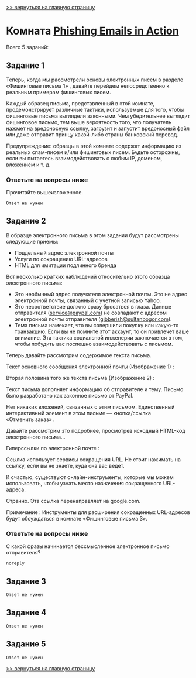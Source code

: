 [>> вернуться на главную страницу](https://github.com/BEPb/tryhackme/blob/master/README.md)

# Комната [Phishing Emails in Action](https://tryhackme.com/r/room/phishingemails2rytmuv) 

Всего 5 заданий:
## Задание 1
Теперь, когда мы рассмотрели основы электронных писем в разделе «Фишинговые письма 1» , давайте перейдем 
непосредственно к реальным примерам фишинговых писем.

Каждый образец письма, представленный в этой комнате, продемонстрирует различные тактики, используемые для того, 
чтобы фишинговые письма выглядели законными. Чем убедительнее выглядит фишинговое письмо, тем выше вероятность того, 
что получатель нажмет на вредоносную ссылку, загрузит и запустит вредоносный файл или даже отправит принцу 
какой-либо страны банковский перевод.    

Предупреждение:  образцы в этой комнате содержат информацию из реальных спам-писем и/или фишинговых писем. Будьте 
осторожны, если вы пытаетесь взаимодействовать с любым IP, доменом, вложением и т. д. 

### Ответьте на вопросы ниже
Прочитайте вышеизложенное.
```commandline
Ответ не нужен
```

## Задание 2
В образце электронного письма в этом задании будут рассмотрены следующие приемы:
- Поддельный адрес электронной почты
- Услуги по сокращению URL-адресов
- HTML для имитации подлинного бренда


Вот несколько кратких наблюдений относительно этого образца электронного письма:
- Это необычный адрес получателя электронной почты. Это не адрес электронной почты, связанный с учетной записью Yahoo. 
- Это несоответствие должно сразу бросаться в глаза. Данные отправителя (service@paypal.com) не совпадают с адресом 
  электронной почты отправителя (gibberish@sultanbogor.com). 
- Тема письма намекает, что вы совершили покупку или какую-то транзакцию. Если вы не помните этот аккаунт, то он 
  привлечет ваше внимание. Эта тактика социальной инженерии заключается в том, чтобы побудить вас поспешно 
  взаимодействовать с письмом.  


Теперь давайте рассмотрим содержимое текста письма.

Текст основного сообщения электронной почты (Изображение 1) :

Вторая половина того же текста письма (Изображение 2) :

Текст письма дополняет информацию об отправителе и тему. Письмо было разработано как законное письмо от PayPal. 

Нет никаких вложений, связанных с этим письмом. Единственный интерактивный элемент в этом письме — кнопка/ссылка  
«Отменить заказ» . 

Давайте рассмотрим это подробнее, просмотрев исходный HTML-код электронного письма...

Гиперссылки по электронной почте :

Ссылка использует сервисы сокращения URL. Не стоит нажимать на ссылку, если вы не знаете, куда она вас ведет. 

К счастью, существуют онлайн-инструменты, которые мы можем использовать, чтобы узнать место назначения сокращенного 
URL-адреса.  


Странно. Эта ссылка перенаправляет на google.com. 

Примечание : Инструменты для расширения сокращенных URL-адресов будут обсуждаться в комнате «Фишинговые письма 3».  

### Ответьте на вопросы ниже
С какой фразы начинается бессмысленное электронное письмо отправителя?

```commandline
noreply
```

## Задание 3

```commandline
Ответ не нужен
```

## Задание 4

```commandline
Ответ не нужен
```

## Задание 5

```commandline
Ответ не нужен
```

[>> вернуться на главную страницу](https://github.com/BEPb/tryhackme/blob/master/README.md)